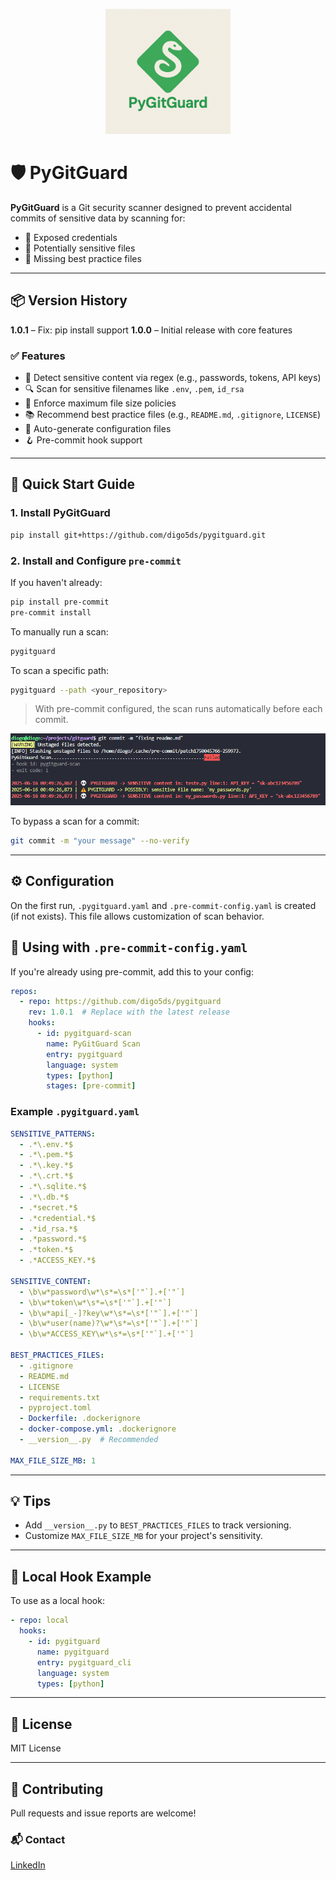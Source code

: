 <p align="center">
  <img src="docs/pygitguard.png" alt="PyGitGuard Logo" width="200"/>
</p>

# 🛡️ PyGitGuard

**PyGitGuard** is a Git security scanner designed to prevent accidental commits of sensitive data by scanning for:

* 🧪 Exposed credentials
* 📁 Potentially sensitive files
* 📄 Missing best practice files

---

## 📦 Version History

**1.0.1** – Fix: pip install support
**1.0.0** – Initial release with core features

### ✅ Features

* 🚫 Detect sensitive content via regex (e.g., passwords, tokens, API keys)
* 🔍 Scan for sensitive filenames like `.env`, `.pem`, `id_rsa`
* 📏 Enforce maximum file size policies
* 📚 Recommend best practice files (e.g., `README.md`, `.gitignore`, `LICENSE`)
* 🔄 Auto-generate configuration files
* 🪝 Pre-commit hook support

---

## 🚀 Quick Start Guide

### 1. Install PyGitGuard

```bash
pip install git+https://github.com/digo5ds/pygitguard.git
```

### 2. Install and Configure `pre-commit`

If you haven't already:

```bash
pip install pre-commit
pre-commit install
```

To manually run a scan:

```bash
pygitguard
```

To scan a specific path:

```bash
pygitguard --path <your_repository>
```

> With pre-commit configured, the scan runs automatically before each commit.

<p align="center">
  <img src="docs/report.png" alt="Scan Report Example" width="600"/>
</p>

To bypass a scan for a commit:

```bash
git commit -m "your message" --no-verify
```

---

## ⚙️ Configuration

On the first run, `.pygitguard.yaml` and `.pre-commit-config.yaml` is created (if not exists). This file allows customization of scan behavior.
## 📌 Using with `.pre-commit-config.yaml`

If you're already using pre-commit, add this to your config:

```yaml
repos:
  - repo: https://github.com/digo5ds/pygitguard
    rev: 1.0.1  # Replace with the latest release
    hooks:
      - id: pygitguard-scan
        name: PyGitGuard Scan
        entry: pygitguard
        language: system
        types: [python]
        stages: [pre-commit]
```

### Example `.pygitguard.yaml`

```yaml
SENSITIVE_PATTERNS:
  - .*\.env.*$
  - .*\.pem.*$
  - .*\.key.*$
  - .*\.crt.*$
  - .*\.sqlite.*$
  - .*\.db.*$
  - .*secret.*$
  - .*credential.*$
  - .*id_rsa.*$
  - .*password.*$
  - .*token.*$
  - .*ACCESS_KEY.*$

SENSITIVE_CONTENT:
  - \b\w*password\w*\s*=\s*['"`].+['"`]
  - \b\w*token\w*\s*=\s*['"`].+['"`]
  - \b\w*api[_-]?key\w*\s*=\s*['"`].+['"`]
  - \b\w*user(name)?\w*\s*=\s*['"`].+['"`]
  - \b\w*ACCESS_KEY\w*\s*=\s*['"`].+['"`]

BEST_PRACTICES_FILES:
  - .gitignore
  - README.md
  - LICENSE
  - requirements.txt
  - pyproject.toml
  - Dockerfile: .dockerignore
  - docker-compose.yml: .dockerignore
  - __version__.py  # Recommended

MAX_FILE_SIZE_MB: 1
```

---

## 💡 Tips

* Add `__version__.py` to `BEST_PRACTICES_FILES` to track versioning.
* Customize `MAX_FILE_SIZE_MB` for your project's sensitivity.

---

## 🔧 Local Hook Example

To use as a local hook:

```yaml
- repo: local
  hooks:
    - id: pygitguard
      name: pygitguard
      entry: pygitguard_cli
      language: system
      types: [python]
```

---

## 📄 License

MIT License

---

## 🤝 Contributing

Pull requests and issue reports are welcome!

### 📬 Contact

[LinkedIn](https://www.linkedin.com/in/diogosilvaf/)
